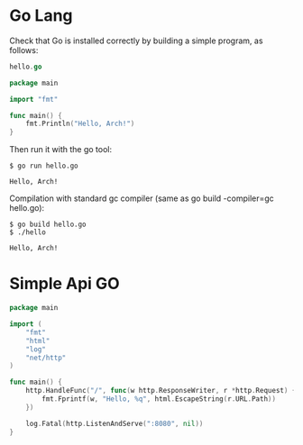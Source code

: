 # Go Lang

Check that Go is installed correctly by building a simple program, as follows:

```go
hello.go

package main

import "fmt"

func main() {
    fmt.Println("Hello, Arch!")
}
```

Then run it with the go tool:

```shell
$ go run hello.go

Hello, Arch!
```

Compilation with standard gc compiler (same as go build -compiler=gc hello.go):

```shell
$ go build hello.go
$ ./hello

Hello, Arch!
```


# Simple Api GO

```go
package main

import (
    "fmt"
    "html"
    "log"
    "net/http"
)

func main() {
    http.HandleFunc("/", func(w http.ResponseWriter, r *http.Request) {
        fmt.Fprintf(w, "Hello, %q", html.EscapeString(r.URL.Path))
    })

    log.Fatal(http.ListenAndServe(":8080", nil))
}
```
